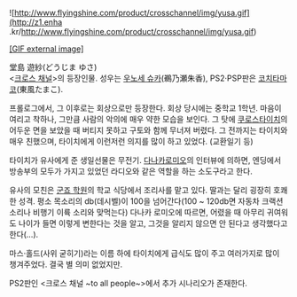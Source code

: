 ![http://www.flyingshine.com/product/crosschannel/img/yusa.gif](http://z1.enha
.kr/http://www.flyingshine.com/product/crosschannel/img/yusa.gif)

[[GIF external
image]](http://www.flyingshine.com/product/crosschannel/img/yusa.gif)

  
堂島 遊紗(どうじま ゆさ)  
<[크로스 채널](%ED%81%AC%EB%A1%9C%EC%8A%A4%20%EC%B1%84%EB%84%90.md)>의 등장인물. 성우는
[우노세 슈카](%EC%9A%B0%EB%85%B8%EC%84%B8%20%EC%8A%88%EC%B9%B4.md)(鵜乃瀬朱香),
PS2·PSP판은 [코치타마코](%EC%BD%94%EC%B9%98%20%ED%83%80%EB%A7%88%EC%BD%94.md)(東風たまこ).

프롤로그에서, 그 이후로는 회상으로만 등장한다. 회상 당시에는 중학교 1학년. 마음이 여리고 착하나, 그만큼 사람의 악의에 매우 약한 모습을
보인다. 그 탓에 [쿠로스타이치](%EC%BF%A0%EB%A1%9C%EC%8A%A4%20%ED%83%80%EC%9D%B4%EC%B9%98.md)의 어두운 면을
보았을 때 버티지 못하고 구토와 함께 무너져 버렸다. 그 전까지는 타이치와 매우 친했으며, 타이치에게 이런저런 의지를 많이 하고 있었다.
(교환일기 등)

타이치가 유사에게 준 생일선물은 무전기. [다나카로미오](%EB%8B%A4%EB%82%98%EC%B9%B4%20%EB%A1%9C%EB%AF%B8%EC%98%A4.md)의 인터뷰에
의하면, 엔딩에서 방송부의 모두가 가지고 있었던 라디오와 같은 역할을 하는 소도구라고 한다.

유사의 모친은 [군죠 학원](%EA%B5%B0%EC%A3%A0%20%ED%95%99%EC%9B%90.md)의 학교 식당에서 조리사를
맡고 있다. 딸과는 달리 굉장히 호쾌한 성격. 평소 목소리의 db(데시벨)이 100을 넘어간다(100 ~ 120db면 자동차 크랙션 소리나
비행기 이륙 소리와 맞먹는다) 다나카 로미오에 따르면, 어렸을 때 아무리 귀여워도 나이가 들면 이렇게 변한다는 것을 알고, 그것을 알리지
않으면 안 된다고 생각했다고 한다(…).

마스·홀드(사위 굳히기)라는 이름 하에 타이치에게 급식도 많이 주고 여러가지로 많이 챙겨주었다. 결국 별 의미 없었지만.

PS2판인 <크로스 채널 ~to all people~>에서 추가 시나리오가 존재한다.

